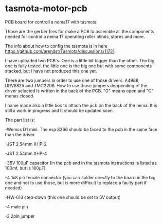 # tasmota-motor-pcb
PCB board for controll a nema17 with tasmota


Those are the gerber files for make a PCB to assemble all the components needed for control a nema 17 operating roller blinds, stores and more.

The info about how to config the tasmota is in here https://github.com/arendst/Tasmota/discussions/11731.

I have uploaded two PCB's. One is a little bit bigger than the other. The big one is fully tested, the little one is the big one but with some components stacked, but I have not produced this one yet.

There are two jumpers in order to use one of those drivers: A4988, DRV8825 and TMC2208. How to use those jumpers deppending of the driver selected Is written in the back of the PCB. "O" means open and "C" menas closed.

I hame made also a little box to attach the pcb on the back of the nema. It is still a work in progress and It should be updated soon.

The part list is:


-Wemos D1 mini. The esp 8266 should be faced to the pcb in the same face than the driver.

-JST 2.54mm XHP-2

-JST 2.54mm XHP-4

-35V 100μF capacitor (In the pcb and in the tasmota instructions is listed as 100mf, but is 100μF)

-4 1x8 pin female connector (you can solder directly to the board in the big one and not to use those, but is more difficult to replace a faulty part if needed)

-HW-613 step-down (this one should be set to 5V output)

-4 male pin

-2 2pin jumper

